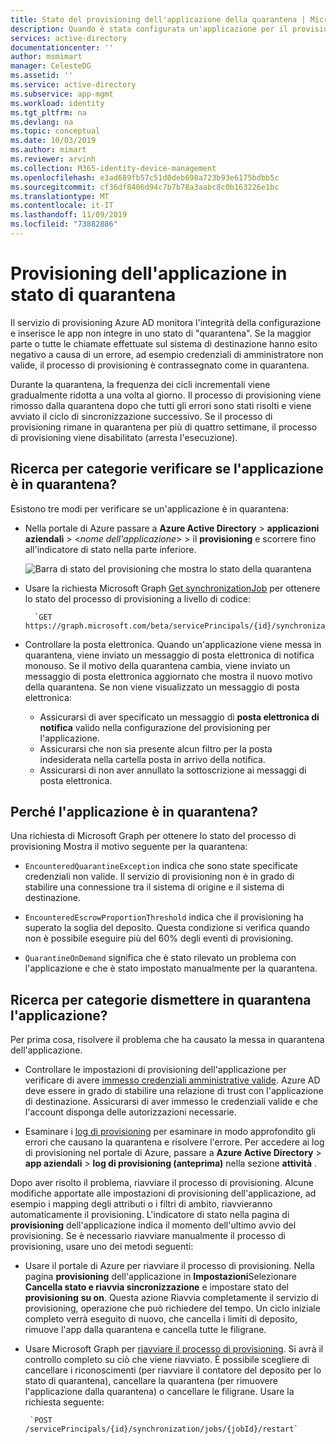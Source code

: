 ```yaml
---
title: Stato del provisioning dell'applicazione della quarantena | Microsoft Docs
description: Quando è stata configurata un'applicazione per il provisioning utenti automatico, scoprire che cosa significa lo stato di provisioning della quarantena e come eliminarlo.
services: active-directory
documentationcenter: ''
author: msmimart
manager: CelesteDG
ms.assetid: ''
ms.service: active-directory
ms.subservice: app-mgmt
ms.workload: identity
ms.tgt_pltfrm: na
ms.devlang: na
ms.topic: conceptual
ms.date: 10/03/2019
ms.author: mimart
ms.reviewer: arvinh
ms.collection: M365-identity-device-management
ms.openlocfilehash: e3ad689fb57c51d0deb698a723b93e6175bdbb5c
ms.sourcegitcommit: cf36df8406d94c7b7b78a3aabc8c0b163226e1bc
ms.translationtype: MT
ms.contentlocale: it-IT
ms.lasthandoff: 11/09/2019
ms.locfileid: "73882886"
---
```

# <a name="application-provisioning-in-quarantine-status"></a>Provisioning dell'applicazione in stato di quarantena

Il servizio di provisioning Azure AD monitora l'integrità della configurazione e inserisce le app non integre in uno stato di "quarantena". Se la maggior parte o tutte le chiamate effettuate sul sistema di destinazione hanno esito negativo a causa di un errore, ad esempio credenziali di amministratore non valide, il processo di provisioning è contrassegnato come in quarantena.

Durante la quarantena, la frequenza dei cicli incrementali viene gradualmente ridotta a una volta al giorno. Il processo di provisioning viene rimosso dalla quarantena dopo che tutti gli errori sono stati risolti e viene avviato il ciclo di sincronizzazione successivo. Se il processo di provisioning rimane in quarantena per più di quattro settimane, il processo di provisioning viene disabilitato (arresta l'esecuzione).

## <a name="how-do-i-know-if-my-application-is-in-quarantine"></a>Ricerca per categorie verificare se l'applicazione è in quarantena?

Esistono tre modi per verificare se un'applicazione è in quarantena:
  
- Nella portale di Azure passare a **Azure Active Directory** > **applicazioni aziendali** > &lt;*nome dell'applicazione*&gt; > il **provisioning** e scorrere fino all'indicatore di stato nella parte inferiore.  

  ![Barra di stato del provisioning che mostra lo stato della quarantena](media/application-provisioning-quarantine-status/progress-bar-quarantined.png)

- Usare la richiesta Microsoft Graph [Get synchronizationJob](https://docs.microsoft.com/graph/api/synchronization-synchronizationjob-get?view=graph-rest-beta&tabs=http) per ottenere lo stato del processo di provisioning a livello di codice:

        `GET https://graph.microsoft.com/beta/servicePrincipals/{id}/synchronization/jobs/{jobId}/`

- Controllare la posta elettronica. Quando un'applicazione viene messa in quarantena, viene inviato un messaggio di posta elettronica di notifica monouso. Se il motivo della quarantena cambia, viene inviato un messaggio di posta elettronica aggiornato che mostra il nuovo motivo della quarantena. Se non viene visualizzato un messaggio di posta elettronica:

  - Assicurarsi di aver specificato un messaggio di **posta elettronica di notifica** valido nella configurazione del provisioning per l'applicazione.
  - Assicurarsi che non sia presente alcun filtro per la posta indesiderata nella cartella posta in arrivo della notifica.
  - Assicurarsi di non aver annullato la sottoscrizione ai messaggi di posta elettronica.

## <a name="why-is-my-application-in-quarantine"></a>Perché l'applicazione è in quarantena?

Una richiesta di Microsoft Graph per ottenere lo stato del processo di provisioning Mostra il motivo seguente per la quarantena:

- `EncounteredQuarantineException` indica che sono state specificate credenziali non valide. Il servizio di provisioning non è in grado di stabilire una connessione tra il sistema di origine e il sistema di destinazione.

- `EncounteredEscrowProportionThreshold` indica che il provisioning ha superato la soglia del deposito. Questa condizione si verifica quando non è possibile eseguire più del 60% degli eventi di provisioning.

- `QuarantineOnDemand` significa che è stato rilevato un problema con l'applicazione e che è stato impostato manualmente per la quarantena.

## <a name="how-do-i-get-my-application-out-of-quarantine"></a>Ricerca per categorie dismettere in quarantena l'applicazione?

Per prima cosa, risolvere il problema che ha causato la messa in quarantena dell'applicazione.

- Controllare le impostazioni di provisioning dell'applicazione per verificare di avere [immesso credenziali amministrative valide](configure-automatic-user-provisioning-portal.md#configuring-automatic-user-account-provisioning). Azure AD deve essere in grado di stabilire una relazione di trust con l'applicazione di destinazione. Assicurarsi di aver immesso le credenziali valide e che l'account disponga delle autorizzazioni necessarie.

- Esaminare i [log di provisioning](https://docs.microsoft.com/azure/active-directory/reports-monitoring/concept-provisioning-logs) per esaminare in modo approfondito gli errori che causano la quarantena e risolvere l'errore. Per accedere ai log di provisioning nel portale di Azure, passare a **Azure Active Directory** &gt; **app aziendali** &gt; **log di provisioning (anteprima)** nella sezione **attività** .

Dopo aver risolto il problema, riavviare il processo di provisioning. Alcune modifiche apportate alle impostazioni di provisioning dell'applicazione, ad esempio i mapping degli attributi o i filtri di ambito, riavvieranno automaticamente il provisioning. L'indicatore di stato nella pagina di **provisioning** dell'applicazione indica il momento dell'ultimo avvio del provisioning. Se è necessario riavviare manualmente il processo di provisioning, usare uno dei metodi seguenti:  

- Usare il portale di Azure per riavviare il processo di provisioning. Nella pagina **provisioning** dell'applicazione in **Impostazioni**Selezionare **Cancella stato e riavvia sincronizzazione** e impostare stato del **provisioning** **su on**. Questa azione Riavvia completamente il servizio di provisioning, operazione che può richiedere del tempo. Un ciclo iniziale completo verrà eseguito di nuovo, che cancella i limiti di deposito, rimuove l'app dalla quarantena e cancella tutte le filigrane.

- Usare Microsoft Graph per [riavviare il processo di provisioning](https://docs.microsoft.com/graph/api/synchronization-synchronizationjob-restart?view=graph-rest-beta&tabs=http). Si avrà il controllo completo su ciò che viene riavviato. È possibile scegliere di cancellare i riconoscimenti (per riavviare il contatore del deposito per lo stato di quarantena), cancellare la quarantena (per rimuovere l'applicazione dalla quarantena) o cancellare le filigrane. Usare la richiesta seguente:
 
       `POST /servicePrincipals/{id}/synchronization/jobs/{jobId}/restart`